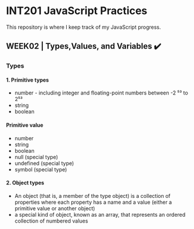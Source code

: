 # INT201 JavaScript Practices
This repository is where I keep track of my JavaScript progress.
## WEEK02 | Types,Values, and Variables :heavy_check_mark:

### **Types**
#### 1. Primitive types
* number - including integer and floating-point numbers between -2 ⁵³ to 2⁵³
* string
* boolean
#### Primitive value
* number
* string
* boolean
* null (special type)
* undefined (special type)
* symbol (special type)
#### 2. Object types
*  An object (that is, a member of the type object) is a collection of properties where each property 
has a name and a value (either a primitive value or another object)
* a special kind of object, known as an array, that represents an ordered collection of numbered 
values
